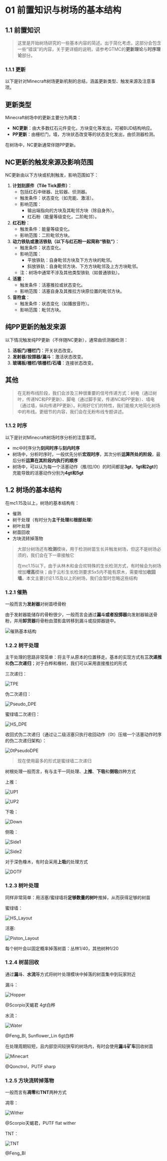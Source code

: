 # 01 前置知识与树场的基本结构

## 1.1 前置知识

>这里是开始树场研究的一些基本内容的简述。出于简化考虑，这部分会包含一些“错误”的内容，关于更详细的说明，请参考GTMC的**更新理论**与**时序理论**部分。

### 1.1.1 更新

以下是针对Minecraft树场更新机制的总结，涵盖更新类型、触发来源及注意事项。

## 更新类型
Minecraft树场中的更新主要分为两类：
- **NC更新**：由大多数红石元件变化，方块变化等发出，可被BUD结构响应。
- **PP更新**：由栅栏门，墙，方块状态改变等的状态变化发出，由侦测器检测。

在树场中，NC更新通常伴随PP更新。

## NC更新的触发来源及影响范围
NC更新由以下方块或机制触发，影响范围如下：
1. **计划刻原件（Tile Tick原件）**：
   - 包括红石中继器、比较器、侦测器。
   - 触发条件：状态变化（如充能、激活）。
   - 影响范围：
     - 输出端指向的方块及其毗邻方块（除自身外）。
     - 红石粉（能量等级变化，二阶毗邻）。
2. **红石粉**：
   - 触发条件：能量等级变化。
   - 影响范围：二阶毗邻方块。
3. **动力铁轨或激活铁轨（以下与红石粉一起简称“铁轨”）**：
   - 触发条件：状态变化。
   - 影响范围：
     - 平放铁轨：自身毗邻方块及下方方块的毗邻。
     - 斜放铁轨：自身毗邻方块、下方方块毗邻及上方方块毗邻。
   - 注：树场中通常不涉及其他类型铁轨（如普通铁轨）。
4. **活塞**：
   - 触发条件：活塞推拉或状态变化。
   - 影响范围：活塞自身及其推拉方块原位置的毗邻方块。
5. **音符盒**：
   - 触发条件：状态变化（如播放音符）。
   - 影响范围：毗邻方块。

## 纯PP更新的触发来源
以下情况触发纯PP更新（不伴随NC更新），通常由侦测器检测：
1. **活板门/栅栏门**：开关状态改变。
2. **发射器/投掷器/漏斗**：激活状态改变。
3. **玻璃板/栅栏/铁栅栏/石墙**：连接状态改变。

## 其他
>在无粉布线阶段，我们会涉及三种很重要的信号传递方式：树电（通过树叶，传递NC和PP更新）、脚电（通过脚手架，传递NC和PP更新）、墙电（通过墙，纵向传递PP更新）。利用好它们的特性，我们能极大地简化树场中的布线。更细节的内容，我们会在无粉布线专题讲述。

### 1.1.2 时序

以下是针对Minecraft树场时序分析的注意事项。

- mc中时序分为**刻间时序**与**刻内时序**
- 树场中，分析时序时，一般优先分析**宏观时序**，其次分析**运算所处的阶段**，最后分析**运算在其阶段内执行的顺序**
- 树场中，可以认为每一个活塞动作（推/拉/0t）的时间都是**3gt**，**1gt和2gt**的充能导致的活塞动作分别为**4gt和5gt**

## 1.2 树场的基本结构

<!-- >这部分记得加图 -->

在mc1.15及以上，树场的基本结构有：

- 催熟
- 树干处理（有时分为**主干处理**和**根部处理**）
- 树叶处理
- 树苗回收
- 方块流转掉落物

>大部分树场还有**检测**模块，用于检测树苗生长并触发树场，但这不是树场必须的，我们会在下一章接触它
>
>在mc1.15以下，由于从林木和金合欢特殊的生长检测方式，有时候会为树场增加**增高**模块；由于云杉生长检测要求5x5内不能有原木，需要增加**收回墙**。本文主要讨论1.15及以上的树场，我们会暂时忽略这些结构

### 1.2.1 催熟

一般而言为**发射器**对树苗喷骨粉

由于发射器能储存的骨粉很少，一般而言会通过**漏斗或者投掷器**向发射器输送骨粉，并用**卸货器**将骨粉由潜影盒转移到漏斗或投掷器链中。

![催熟基本结构](./img/TreeFarm_Bonemeal.png)

### 1.2.2 树干处理

主干处理的思路非常简单：将主干从原本的位置移走。基本的实现方式有**三次递推**和**伪二次递归**；对于白桦和橡树，我们可以采用直接推拉的形式

三次递归：

![TPE](./img/TPE.png)

伪二次递归：

![Pseudo_DPE](./img/Pseudo_DPE.png)

蜜绿墙二次递归：

![HS_DPE](./img/HS_DPE.png)

收回式伪二次递归（通过让二级活塞只执行收回动作（0t）压缩一个活塞动作时序的伪二次递归架构）：

![0tPseudoDPE](./img/0tick_pseudo_DPE.png)

>现在使用最多的形式是蜜绿墙二次递归

树根处理一般而言，有与主干一同处理、**上推**、**下吸**和**侧吸**四种方式

上推：

![UP1](./img/RTlayout_up1.png)

![UP2](./img/RTLayout_up2.png)

下吸：

![Down](./img/RTLayout_down.png)

侧吸：

![Side1](./img/RTLayout_side1.png)

![Side2](./img/RTLayout_side2.png)

对于深色橡木，有时会采用**上吸**的处理方式

![DOTF](./img/RTLayout_DOTF.png)

### 1.2.3 树叶处理

同样非常简单：用活塞/蜜绿墙将**足够数量的树叶**推掉，从而获得足够的树苗

蜜绿墙：

![HS_Layout](./img/Leaves_Layout1.png)

活塞:

![Piston_Layout](./img/Leaves_Layout2.png)

每个树叶会以固定概率掉落树苗：丛林1/40，其他树种1/20

### 1.2.4 树苗回收

通过**漏斗**、**水流**等方式将树叶处理模块中掉落的树苗集中到玩家附近

漏斗：

![Hopper](./img/Hopper_Recycle.png)

@Scorpio天蝎君 4gt白桦

水流：

![Water](./img/Water_Recycle.png)

@Feng_Bl, Sunflower_Lin 6gt白桦

在处理周期较短，且内部空间较狭窄的树场内，有时会使用**漏斗矿车**回收树苗

![Minecart](./img/Minecart_recycle.png)

@Qonctrol，PUTF sharp

### 1.2.5 方块流转掉落物

一般而言有**凋零**和**TNT**两种方式

凋零：

![Wither](./img/Wither_Chamber.png)

@Scorpio天蝎君，PUTF flat wither

TNT：

![TNT](./img/TNT_Chamber.png)

@Feng_Bl
